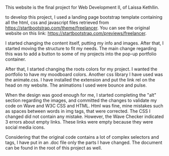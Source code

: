 This website is the final project for Web Development II, of Laissa Kethllin.

to develop this project, I used a landing page bootstrap template containing all the html, css and javascript files retrieved from https://startbootstrap.com/theme/freelancer. 
You can see the original website on this link: https://startbootstrap.com/previews/freelancer.

I started changing the content itself, putting my info and images. After that, I started moving the structure to fit my needs.
The main change regarding this was to add a button to some of my projects into the pop-up portfolio container.

After that, I started changing the roots colors for my project. I wanted the portfolio to have my moodboard colors.
Another css library I have used was the animate.css. I have installed the extension and put the link rel on the head on my website. The animations I used were bounce and pulse.

When the design was good enough for me, I started completing the "alt" section regarding the images, and committed the changes to validate my code on Wave and W3C CSS and HTML.
Html was fine, mine mistakes such as spaces between words in img tags, that were corrected. The CSS I changed did not contain any mistake. However, the Wave Checker indicated 3 errors about empty links. These links were empty because they were social media icons.

Considering that the original code contains a lot of complex selectors and tags, I have put in an .doc file only the parts I have changed. The document can be found in the root of this project as well.

